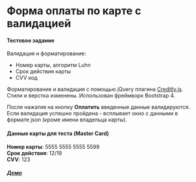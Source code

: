 # Форма оплаты по карте с валидацией
#### Тестовое задание

Валидация и форматирование:

  - Номер карты, алгоритм Luhn
  - Срок действия карты
  - CVV код

Форматирование и валидация с помощью jQuery плагина [Creditly.js](https://github.com/wangjohn/creditly). Стили и верстка изменены. Использован фреймворк Bootstrap 4.

После нажатия на кнопку **Оплатить** введенные данные валидируются. Если валидация успешно пройдена - всплывает окно с данными в формате json (кроме имени владельца карты). 

#### Данные карты для теста (Master Card)
**Номер карты**: 5555 5555 5555 5599  
**Срок действия**: 12/19  
**CVV**: 123  

##### [Демо](https://antekozlov.github.io/card-form/)

